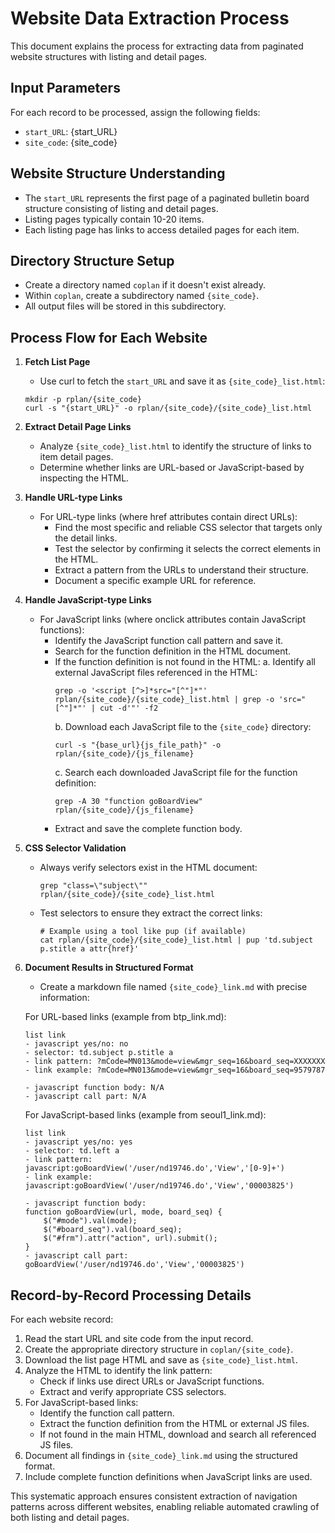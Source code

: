 # Website Data Extraction Process

This document explains the process for extracting data from paginated website structures with listing and detail pages.

## Input Parameters

For each record to be processed, assign the following fields:

- `start_URL`: {start_URL}
- `site_code`: {site_code}

## Website Structure Understanding

- The `start_URL` represents the first page of a paginated bulletin board structure consisting of listing and detail pages.
- Listing pages typically contain 10-20 items.
- Each listing page has links to access detailed pages for each item.

## Directory Structure Setup

- Create a directory named `coplan` if it doesn't exist already.
- Within `coplan`, create a subdirectory named `{site_code}`.
- All output files will be stored in this subdirectory.

## Process Flow for Each Website

1. **Fetch List Page**
   - Use curl to fetch the `start_URL` and save it as `{site_code}_list.html`:
   ```
   mkdir -p rplan/{site_code}
   curl -s "{start_URL}" -o rplan/{site_code}/{site_code}_list.html
   ```

2. **Extract Detail Page Links**
   - Analyze `{site_code}_list.html` to identify the structure of links to item detail pages.
   - Determine whether links are URL-based or JavaScript-based by inspecting the HTML.

3. **Handle URL-type Links**
   - For URL-type links (where href attributes contain direct URLs):
     - Find the most specific and reliable CSS selector that targets only the detail links.
     - Test the selector by confirming it selects the correct elements in the HTML.
     - Extract a pattern from the URLs to understand their structure.
     - Document a specific example URL for reference.

4. **Handle JavaScript-type Links**
   - For JavaScript links (where onclick attributes contain JavaScript functions):
     - Identify the JavaScript function call pattern and save it.
     - Search for the function definition in the HTML document.
     - If the function definition is not found in the HTML:
       a. Identify all external JavaScript files referenced in the HTML:
          ```
          grep -o '<script [^>]*src="[^"]*"' rplan/{site_code}/{site_code}_list.html | grep -o 'src="[^"]*"' | cut -d'"' -f2
          ```
       b. Download each JavaScript file to the `{site_code}` directory:
          ```
          curl -s "{base_url}{js_file_path}" -o rplan/{site_code}/{js_filename}
          ```
       c. Search each downloaded JavaScript file for the function definition:
          ```
          grep -A 30 "function goBoardView" rplan/{site_code}/{js_filename}
          ```
     - Extract and save the complete function body.

5. **CSS Selector Validation**
   - Always verify selectors exist in the HTML document:
     ```
     grep "class=\"subject\"" rplan/{site_code}/{site_code}_list.html
     ```
   - Test selectors to ensure they extract the correct links:
     ```
     # Example using a tool like pup (if available)
     cat rplan/{site_code}/{site_code}_list.html | pup 'td.subject p.stitle a attr{href}'
     ```

6. **Document Results in Structured Format**
   - Create a markdown file named `{site_code}_link.md` with precise information:

   For URL-based links (example from btp_link.md):
   ```
   list link
   - javascript yes/no: no
   - selector: td.subject p.stitle a
   - link pattern: ?mCode=MN013&mode=view&mgr_seq=16&board_seq=XXXXXXX
   - link example: ?mCode=MN013&mode=view&mgr_seq=16&board_seq=9579787

   - javascript function body: N/A
   - javascript call part: N/A
   ```

   For JavaScript-based links (example from seoul1_link.md):
   ```
   list link
   - javascript yes/no: yes
   - selector: td.left a
   - link pattern: javascript:goBoardView('/user/nd19746.do','View','[0-9]+')
   - link example: javascript:goBoardView('/user/nd19746.do','View','00003825')

   - javascript function body: 
   function goBoardView(url, mode, board_seq) {
       $("#mode").val(mode);
       $("#board_seq").val(board_seq);
       $("#frm").attr("action", url).submit();
   }
   - javascript call part: goBoardView('/user/nd19746.do','View','00003825')
   ```

## Record-by-Record Processing Details

For each website record:

1. Read the start URL and site code from the input record.
2. Create the appropriate directory structure in `coplan/{site_code}`.
3. Download the list page HTML and save as `{site_code}_list.html`.
4. Analyze the HTML to identify the link pattern:
   - Check if links use direct URLs or JavaScript functions.
   - Extract and verify appropriate CSS selectors.
5. For JavaScript-based links:
   - Identify the function call pattern.
   - Extract the function definition from the HTML or external JS files.
   - If not found in the main HTML, download and search all referenced JS files.
6. Document all findings in `{site_code}_link.md` using the structured format.
7. Include complete function definitions when JavaScript links are used.

This systematic approach ensures consistent extraction of navigation patterns across different websites, enabling reliable automated crawling of both listing and detail pages.